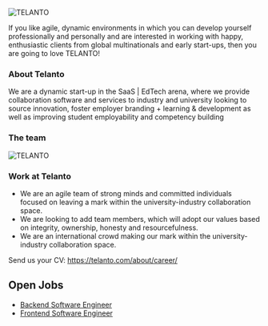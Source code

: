 ![TELANTO](https://s3.eu-central-1.amazonaws.com/telanto.web/static/images/telanto_logo_blue.svg)

If you like agile, dynamic environments in which you can develop yourself professionally and personally and are interested in working with happy, enthusiastic clients from global multinationals and early start-ups, then you are going to love TELANTO!

### About Telanto

We are a dynamic start-up in the SaaS | EdTech arena, where we provide collaboration software and services to industry and university looking to source innovation, foster employer branding + learning & development as well as improving student employability and competency building

### The team
![TELANTO](https://s3.eu-central-1.amazonaws.com/static.telanto.com/telanto.com/images/dev_team.jpeg)

### Work at Telanto

- We are an agile team of strong minds and committed individuals focused on leaving a mark within the university-industry collaboration space. 
- We are looking to add team members, which will adopt our values based on integrity, ownership, honesty and resourcefulness.
- We are an international crowd making our mark within the university-industry collaboration space.

Send us your CV: https://telanto.com/about/career/


## Open Jobs
- [Backend Software Engineer](https://github.com/newtelanto/careers/wiki/Backend-Software-Engineer)
- [Frontend Software Engineer](https://github.com/newtelanto/careers/wiki/Frontend-Software-Engineer)




